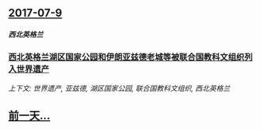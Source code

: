## [2017-07-9](/news/2017/07/9/index.md)

##### 西北英格兰
### [西北英格兰湖区国家公园和伊朗亚兹德老城等被联合国教科文组织列入世界遗产 ](/news/2017/07/9/西北英格兰湖区国家公园和伊朗亚兹德老城等被联合国教科文组织列入世界遗产.md)
_上下文: 世界遗产, 亚兹德, 湖区国家公园, 联合国教科文组织, 西北英格兰_

## [前一天...](/news/2017/07/8/index.md)

